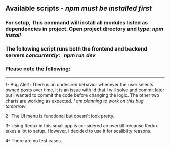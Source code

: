 
## Available scripts - *npm must be installed first*

### For setup, This command will install all modules listed as dependencies in project. Open project directory and type: *npm install*
### The following script runs both the frontend and backend servers *concurrently*:  &nbsp; *npm run dev* 

### Please note the following:

---

1- Bug Alert:  There is an undesired behavior whenever the user selects owned posts over time, it is an issue with id that I will solve and commit later but I wanted to commit the code before changing the logic. The other two charts are working as expected. *I am planning to work on this bug tomorrow*

2- The UI menu is functional but doesn't look pretty.

3- Using Redux in this small app is considered an overkill because Redux takes a lot to setup. However, I decided to use it for scalibilty reasons. 

4- There are no test cases.

